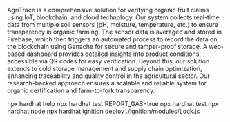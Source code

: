 AgriTrace is a comprehensive solution for verifying organic fruit claims using IoT, blockchain, and cloud technology. Our system collects real-time data from multiple soil sensors (pH, moisture, temperature, etc.) to ensure transparency in organic farming. The sensor data is averaged and stored in Firebase, which then triggers an automated process to record the data on the blockchain using Ganache for secure and tamper-proof storage.
A web-based dashboard provides detailed insights into product conditions, accessible via QR codes for easy verification. Beyond this, our solution extends to cold storage management and supply chain optimization, enhancing traceability and quality control in the agricultural sector. Our research-backed approach ensures a scalable and reliable system for organic certification and farm-to-fork transparency.

npx hardhat help
npx hardhat test
REPORT_GAS=true npx hardhat test
npx hardhat node
npx hardhat ignition deploy ./ignition/modules/Lock.js

